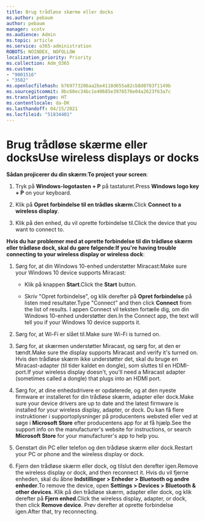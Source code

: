 ```yaml
---
title: Brug trådløse skærme eller docks
ms.author: pebaum
author: pebaum
manager: scotv
ms.audience: Admin
ms.topic: article
ms.service: o365-administration
ROBOTS: NOINDEX, NOFOLLOW
localization_priority: Priority
ms.collection: Adm_O365
ms.custom:
- "9001516"
- "3582"
ms.openlocfilehash: b769773206aa2be4118d655a82cb8d0703f1149b
ms.sourcegitcommit: 8bc60ec34bc1e40685e3976576e04a2623f63a7c
ms.translationtype: HT
ms.contentlocale: da-DK
ms.lasthandoff: 04/15/2021
ms.locfileid: "51834401"
---
```

# <a name="use-wireless-displays-or-docks"></a><span data-ttu-id="ddbce-102">Brug trådløse skærme eller docks</span><span class="sxs-lookup"><span data-stu-id="ddbce-102">Use wireless displays or docks</span></span>

<span data-ttu-id="ddbce-103">**Sådan projicerer du din skærm**:</span><span class="sxs-lookup"><span data-stu-id="ddbce-103">**To project your screen**:</span></span>

1. <span data-ttu-id="ddbce-104">Tryk på **Windows-logotasten + P** på tastaturet.</span><span class="sxs-lookup"><span data-stu-id="ddbce-104">Press **Windows logo key + P** on your keyboard.</span></span>

2. <span data-ttu-id="ddbce-105">Klik på **Opret forbindelse til en trådløs skærm**.</span><span class="sxs-lookup"><span data-stu-id="ddbce-105">Click **Connect to a wireless display**.</span></span>

3. <span data-ttu-id="ddbce-106">Klik på den enhed, du vil oprette forbindelse til.</span><span class="sxs-lookup"><span data-stu-id="ddbce-106">Click the device that you want to connect to.</span></span>

<span data-ttu-id="ddbce-107">**Hvis du har problemer med at oprette forbindelse til din trådløse skærm eller trådløse dock, skal du gøre følgende**:</span><span class="sxs-lookup"><span data-stu-id="ddbce-107">**If you're having trouble connecting to your wireless display or wireless dock**:</span></span>

1. <span data-ttu-id="ddbce-108">Sørg for, at din Windows 10-enhed understøtter Miracast:</span><span class="sxs-lookup"><span data-stu-id="ddbce-108">Make sure your Windows 10 device supports Miracast:</span></span> 

    - <span data-ttu-id="ddbce-109">Klik på knappen **Start**.</span><span class="sxs-lookup"><span data-stu-id="ddbce-109">Click the **Start** button.</span></span>
    
    - <span data-ttu-id="ddbce-110">Skriv "Opret forbindelse", og klik derefter på **Opret forbindelse** på listen med resultater.</span><span class="sxs-lookup"><span data-stu-id="ddbce-110">Type "Connect" and then click **Connect** from the list of results.</span></span> <span data-ttu-id="ddbce-111">I appen Connect vil teksten fortælle dig, om din Windows 10-enhed understøtter den.</span><span class="sxs-lookup"><span data-stu-id="ddbce-111">In the Connect app, the text will tell you if your Windows 10 device supports it.</span></span> 

2. <span data-ttu-id="ddbce-112">Sørg for, at Wi-Fi er slået til.</span><span class="sxs-lookup"><span data-stu-id="ddbce-112">Make sure Wi-Fi is turned on.</span></span> 

3. <span data-ttu-id="ddbce-113">Sørg for, at skærmen understøtter Miracast, og sørg for, at den er tændt.</span><span class="sxs-lookup"><span data-stu-id="ddbce-113">Make sure the display supports Miracast and verify it's turned on.</span></span> <span data-ttu-id="ddbce-114">Hvis den trådløse skærm ikke understøtter det, skal du bruge en Miracast-adapter (til tider kaldet en dongle), som sluttes til en HDMI-port.</span><span class="sxs-lookup"><span data-stu-id="ddbce-114">If your wireless display doesn't, you'll need a Miracast adapter (sometimes called a dongle) that plugs into an HDMI port.</span></span>

4. <span data-ttu-id="ddbce-115">Sørg for, at dine enhedsdrivere er opdaterede, og at den nyeste firmware er installeret for din trådløse skærm, adapter eller dock.</span><span class="sxs-lookup"><span data-stu-id="ddbce-115">Make sure your device drivers are up to date and the latest firmware is installed for your wireless display, adapter, or dock.</span></span> <span data-ttu-id="ddbce-116">Du kan få flere instruktioner i supportoplysninger på producentens websted eller ved at søge i **Microsoft Store** efter producentens app for at få hjælp.</span><span class="sxs-lookup"><span data-stu-id="ddbce-116">See the support info on the manufacturer's website for instructions, or search **Microsoft Store** for your manufacturer's app to help you.</span></span>

5. <span data-ttu-id="ddbce-117">Genstart din PC eller telefon og den trådløse skærm eller dock.</span><span class="sxs-lookup"><span data-stu-id="ddbce-117">Restart your PC or phone and the wireless display or dock.</span></span>

6. <span data-ttu-id="ddbce-118">Fjern den trådløse skærm eller dock, og tilslut den derefter igen.</span><span class="sxs-lookup"><span data-stu-id="ddbce-118">Remove the wireless display or dock, and then reconnect it.</span></span> <span data-ttu-id="ddbce-119">Hvis du vil fjerne enheden, skal du åbne **Indstillinger > Enheder > Bluetooth og andre enheder**.</span><span class="sxs-lookup"><span data-stu-id="ddbce-119">To remove the device, open **Settings > Devices  > Bluetooth & other devices**.</span></span> <span data-ttu-id="ddbce-120">Klik på den trådløse skærm, adapter eller dock, og klik derefter på **Fjern enhed**.</span><span class="sxs-lookup"><span data-stu-id="ddbce-120">Click the wireless display, adapter, or dock, then click **Remove device**.</span></span> <span data-ttu-id="ddbce-121">Prøv derefter at oprette forbindelse igen.</span><span class="sxs-lookup"><span data-stu-id="ddbce-121">After that, try reconnecting.</span></span>
